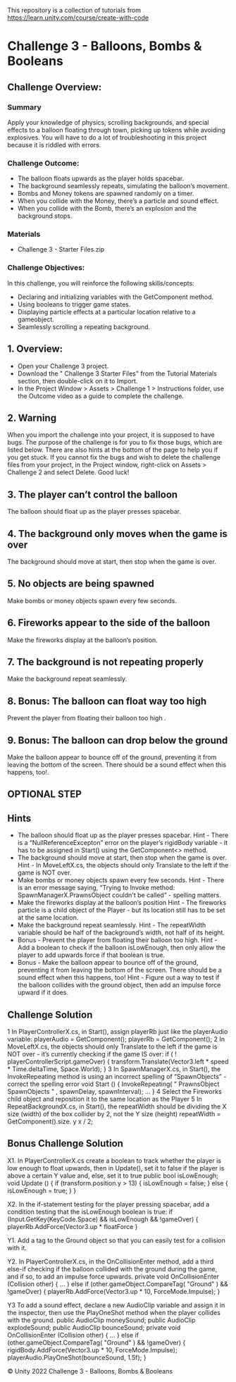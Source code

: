 This repository is a collection of tutorials from https://learn.unity.com/course/create-with-code

# Challenge 3 - Balloons, Bombs & Booleans

## Challenge Overview: 
### Summary
Apply your knowledge of physics, scrolling backgrounds, and special effects to a balloon floating through town, picking up tokens while avoiding explosives. You will have to do a lot of troubleshooting in this project because it is riddled with errors. 

### Challenge Outcome:
- The balloon floats upwards as the player holds spacebar.
- The background seamlessly repeats, simulating the balloon’s movement.
- Bombs and Money tokens are spawned randomly on a timer. 
- When you collide with the Money, there’s a particle and sound effect.
- When you collide with the Bomb, there’s an explosion and the background stops. 

### Materials
- Challenge 3 - Starter Files.zip

### Challenge Objectives:
In this challenge, you will reinforce the following skills/concepts:
- Declaring and initializing variables with the GetComponent method.
- Using booleans to trigger game states.
- Displaying particle effects at a particular location relative to a gameobject.
- Seamlessly scrolling a repeating background.

## 1. Overview:
- Open your Challenge 3 project.
- Download the " Challenge 3 Starter Files" from the Tutorial Materials section, then double-click on it to Import. 
- In the Project Window > Assets > Challenge 1 > Instructions folder, use the Outcome video as a guide to complete the challenge.

## 2. Warning
When you import the challenge into your project, it is supposed to have bugs. 
The purpose of the challenge is for you to fix those bugs, which are listed below. There are also hints at the bottom of the page to help you if you get stuck.
If you cannot fix the bugs and wish to delete the challenge files from your project, in the Project window, right-click on Assets > Challenge 2 and select Delete. 
Good luck!

## 3. The player can’t control the balloon
The balloon should float up as the player presses spacebar.

## 4. The background only moves when the game is over
The background should move at start, then stop when the game is over.

## 5. No objects are being spawned
Make bombs or money objects spawn every few seconds.

## 6. Fireworks appear to the side of the balloon
Make the fireworks display at the balloon’s position.

## 7. The background is not repeating properly
Make the background repeat seamlessly.

## 8. Bonus: The balloon can float way too high
Prevent the player from floating their balloon too high .

## 9. Bonus: The balloon can drop below the ground
Make the balloon appear to bounce off of the ground, preventing it from leaving the bottom of the screen. There should be a sound effect when this happens, too!.

## OPTIONAL STEP
## Hints
- The balloon should float up as the player presses spacebar.
Hint - There is a “NullReferenceExcepton” error on the player’s rigidBody variable - it has to be assigned in Start() using the GetComponent<> method.
- The background should move at start, then stop when the game is over.
Hint - In MoveLeftX.cs, the objects should only Translate to the left if the game is NOT over.
- Make bombs or money objects spawn every few seconds.
Hint - There is an error message saying, “Trying to Invoke method: SpawnManagerX.PrawnsObject couldn't be called” - spelling matters.
- Make the fireworks display at the balloon’s position
Hint - The fireworks particle is a child object of the Player - but its location still has to be set at the same location.
- Make the background repeat seamlessly.
Hint - The repeatWidth variable should be half of the background’s width, not half of its height.
- Bonus - Prevent the player from floating their balloon too high. 
Hint - Add a boolean to check if the balloon isLowEnough, then only allow the player to add upwards force if that boolean is true.
- Bonus - Make the balloon appear to bounce off of the ground, preventing it from leaving the bottom of the screen. There should be a sound effect when this happens, too!
Hint - Figure out a way to test if the balloon collides with the ground object, then add an impulse force upward if it does.

## Challenge Solution
1 In PlayerControllerX.cs, in Start(), assign playerRb just like the playerAudio variable:
playerAudio = GetComponent<AudioSource>();
playerRb = GetComponent<Rigidbody>();
2 In MoveLeftX.cs, the objects should only Translate to the left if the game is NOT over - it’s
currently checking if the game IS over:
if ( ! playerControllerScript.gameOver) {
transform.Translate(Vector3.left * speed * Time.deltaTime, Space.World);
}
3 In SpawnManagerX.cs, in Start(), the InvokeRepeating method is using an incorrect spelling of
“SpawnObjects” - correct the spelling error
void Start () {
InvokeRepeating( " PrawnsObject SpawnObjects " , spawnDelay, spawnInterval);
...
}
4 Select the Fireworks child object and reposition it to the same location as the Player
5 In RepeatBackgroundX.cs, in Start(), the repeatWidth should be dividing the X size (width) of
the box collider by 2, not the Y size (height)
repeatWidth = GetComponent<BoxCollider>().size. y x / 2;

## Bonus Challenge Solution
X1. In PlayerControllerX.cs create a boolean to track whether the player is low enough to float
upwards, then in Update(), set it to false if the player is above a certain Y value and, else, set it
to true
public bool isLowEnough;
void Update () {
if (transform.position.y > 13) {
isLowEnough = false;
} else {
isLowEnough = true;
}
}

X2. In the if-statement testing for the player pressing spacebar, add a condition testing that the isLowEnough boolean is true:
if (Input.GetKey(KeyCode.Space) && isLowEnough && !gameOver) {
playerRb.AddForce(Vector3.up * floatForce
}

Y1. Add a tag to the Ground object so that you can easily test for a collision with it.

Y2. In PlayerControllerX.cs, in the OnCollisionEnter method, add a third else-if checking if the balloon collided with the ground during the game, and if so, to add an impulse force upwards.
private void OnCollisionEnter (Collision other) {
...
} else if (other.gameObject.CompareTag( "Ground" ) && !gameOver)
{
playerRb.AddForce(Vector3.up * 10, ForceMode.Impulse);
}

Y3 To add a sound effect, declare a new AudioClip variable and assign it in the inspector, then use the PlayOneShot method when the player collides with the ground.
public AudioClip moneySound;
public AudioClip explodeSound;
public AudioClip bounceSound;
private void OnCollisionEnter (Collision other) {
...
} else if (other.gameObject.CompareTag( "Ground" ) && !gameOver)
{
rigidBody.AddForce(Vector3.up * 10, ForceMode.Impulse);
playerAudio.PlayOneShot(bounceSound, 1.5f);
}

© Unity 2022 Challenge 3 - Balloons, Bombs & Booleans
